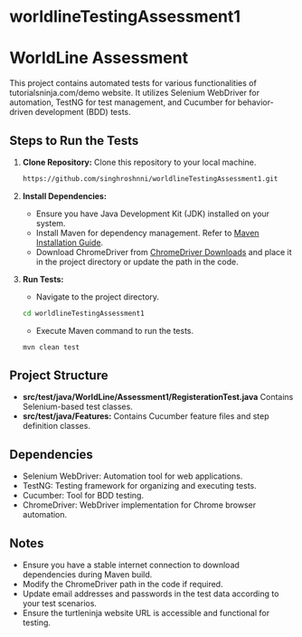 # worldlineTestingAssessment1

# WorldLine Assessment

This project contains automated tests for various functionalities of tutorialsninja.com/demo website. It utilizes Selenium WebDriver for automation, TestNG for test management, and Cucumber for behavior-driven development (BDD) tests.

## Steps to Run the Tests

1. **Clone Repository:** Clone this repository to your local machine.

   ```bash
   https://github.com/singhroshnni/worldlineTestingAssessment1.git
   ```

2. **Install Dependencies:**

   - Ensure you have Java Development Kit (JDK) installed on your system.
   - Install Maven for dependency management. Refer to [Maven Installation Guide](https://maven.apache.org/install.html).
   - Download ChromeDriver from [ChromeDriver Downloads](https://sites.google.com/a/chromium.org/chromedriver/downloads) and place it in the project directory or update the path in the code.

3. **Run Tests:**

   - Navigate to the project directory.

   ```bash
   cd worldlineTestingAssessment1

   ```

   - Execute Maven command to run the tests.

   ```bash
   mvn clean test
   ```

## Project Structure

- **src/test/java/WorldLine/Assessment1/RegisterationTest.java** Contains Selenium-based test classes.
- **src/test/java/Features:** Contains Cucumber feature files and step definition classes.

## Dependencies

- Selenium WebDriver: Automation tool for web applications.
- TestNG: Testing framework for organizing and executing tests.
- Cucumber: Tool for BDD testing.
- ChromeDriver: WebDriver implementation for Chrome browser automation.

## Notes

- Ensure you have a stable internet connection to download dependencies during Maven build.
- Modify the ChromeDriver path in the code if required.
- Update email addresses and passwords in the test data according to your test scenarios.
- Ensure the turtleninja website URL is accessible and functional for testing.

